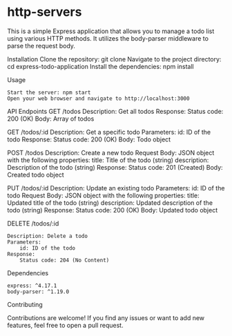 # http-servers

This is a simple Express application that allows you to manage a todo list using various HTTP methods. It utilizes the body-parser middleware to parse the request body.

Installation
    Clone the repository: git clone <repository-url>
    Navigate to the project directory: cd express-todo-application
    Install the dependencies: npm install

Usage

    Start the server: npm start
    Open your web browser and navigate to http://localhost:3000

API Endpoints
GET /todos
    Description: Get all todos
    Response:
        Status code: 200 (OK)
        Body: Array of todos

GET /todos/:id
    Description: Get a specific todo
    Parameters:
        id: ID of the todo
    Response:
        Status code: 200 (OK)
        Body: Todo object

POST /todos
    Description: Create a new todo
    Request Body: JSON object with the following properties:
        title: Title of the todo (string)
        description: Description of the todo (string)
    Response:
        Status code: 201 (Created)
        Body: Created todo object

PUT /todos/:id
    Description: Update an existing todo
    Parameters:
        id: ID of the todo
    Request Body: JSON object with the following properties:
        title: Updated title of the todo (string)
        description: Updated description of the todo (string)
    Response:
        Status code: 200 (OK)
        Body: Updated todo object

DELETE /todos/:id

    Description: Delete a todo
    Parameters:
        id: ID of the todo
    Response:
        Status code: 204 (No Content)

Dependencies

    express: ^4.17.1
    body-parser: ^1.19.0

Contributing

Contributions are welcome! If you find any issues or want to add new features, feel free to open a pull request.
